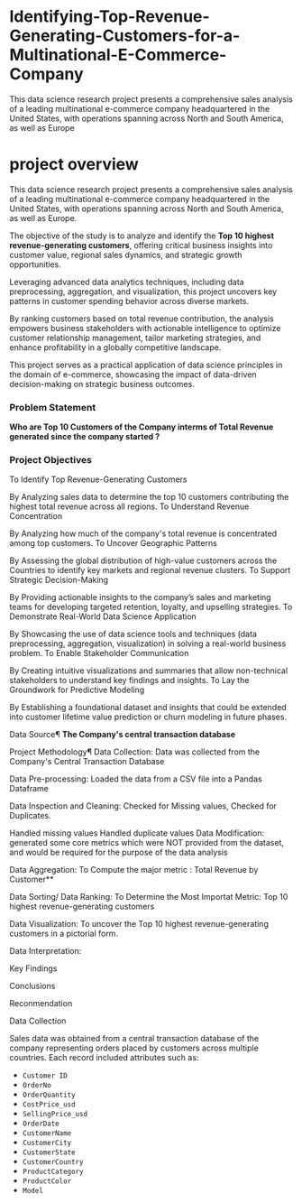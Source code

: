 # Identifying-Top-Revenue-Generating-Customers-for-a-Multinational-E-Commerce-Company
This data science research project presents a comprehensive sales analysis of a leading multinational e-commerce company headquartered in the United States, with operations spanning across North and South America, as well as Europe



# project overview
This data science research project presents a comprehensive sales analysis of a leading multinational e-commerce company headquartered in the United States, with operations spanning across North and South America, as well as Europe. 


The objective of the study is to analyze and identify the **Top 10 highest revenue-generating customers**, offering critical business insights into customer value, regional sales dynamics, and strategic growth opportunities.


Leveraging advanced data analytics techniques, including data preprocessing, aggregation, and visualization, this project uncovers key patterns in customer spending behavior across diverse markets. 


By ranking customers based on total revenue contribution, the analysis empowers business stakeholders with actionable intelligence to optimize customer relationship management, tailor marketing strategies, and enhance profitability in a globally competitive landscape.

This project serves as a practical application of data science principles in the domain of e-commerce, showcasing the impact of data-driven decision-making on strategic business outcomes.

### Problem Statement  
**Who are Top 10 Customers of the Company interms of Total Revenue generated since the company started ?**


### Project Objectives 
To Identify Top Revenue-Generating Customers

By Analyzing sales data to determine the top 10 customers contributing the highest total revenue across all regions.
To Understand Revenue Concentration

By Analyzing how much of the company's total revenue is concentrated among top customers.
To Uncover Geographic Patterns

By Assessing the global distribution of high-value customers across the Countries to identify key markets and regional revenue clusters.
To Support Strategic Decision-Making

By Providing actionable insights to the company’s sales and marketing teams for developing targeted retention, loyalty, and upselling strategies.
To Demonstrate Real-World Data Science Application

By Showcasing the use of data science tools and techniques (data preprocessing, aggregation, visualization) in solving a real-world business problem.
To Enable Stakeholder Communication

By Creating intuitive visualizations and summaries that allow non-technical stakeholders to understand key findings and insights.
To Lay the Groundwork for Predictive Modeling

By Establishing a foundational dataset and insights that could be extended into customer lifetime value prediction or churn modeling in future phases.

Data Source¶
**The Company's central transaction database**


Project Methodology¶
Data Collection: Data was collected from the Company's Central Transaction Database

Data Pre-processing: Loaded the data from a CSV file into a Pandas Dataframe

Data Inspection and Cleaning: Checked for Missing values, Checked for Duplicates.

Handled missing values
Handled duplicate values
Data Modification: generated some core metrics which were NOT provided from the dataset, and would be required for the purpose of the data analysis

Data Aggregation: To Compute the major metric : Total Revenue by Customer**

Data Sorting/ Data Ranking: To Determine the Most Importat Metric: Top 10 highest revenue-generating customers

Data Visualization: To uncover the Top 10 highest revenue-generating customers in a pictorial form.

Data Interpretation:

Key Findings

Conclusions

Reconmendation


Data Collection


Sales data was obtained from a central transaction database of the company representing orders placed by customers across multiple countries. Each record included attributes such as:

* `Customer ID`
* `OrderNo`
* `OrderQuantity`
* `CostPrice_usd`
* `SellingPrice_usd`
* `OrderDate`
* `CustomerName`
* `CustomerCity`
* `CustomerState`
* `CustomerCountry`
* `ProductCategory`
* `ProductColor`
* `Model`

